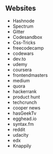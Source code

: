 
##  Websites

 - Hashnode
 - Spectrum
 - Gitter
 - Codesandbox
 - Css-Tricks
 - freecodecamp
 - codewars
 - dev.to
 - udemy
 - coursera
 - frontendmasters
 - medium
 - quora
 - hackerrank
 - product hunt
 - techcrunch
 - cooper news
 - hasGeekTv
 - egghead.io
 - syntax.fm
 - reddit
 - udacity
 - edx
 - Knappily
<!--stackedit_data:
eyJoaXN0b3J5IjpbLTE1MjA3MzM5MDEsOTAzNzE5MDE5XX0=
-->
